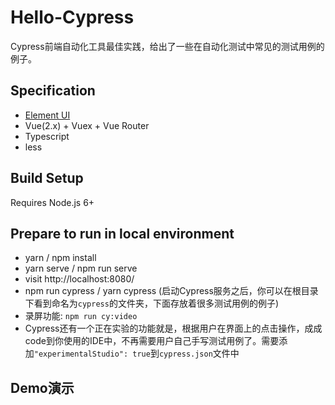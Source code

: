 # Hello-Cypress
Cypress前端自动化工具最佳实践，给出了一些在自动化测试中常见的测试用例的例子。

## Specification

- [Element UI](https://element.eleme.io/#/zh-CN)
- Vue(2.x) + Vuex + Vue Router
- Typescript
- less

## Build Setup

Requires Node.js 6+

## Prepare to run in local environment

- yarn / npm install
- yarn serve / npm run serve
- visit http://localhost:8080/
- npm run cypress / yarn cypress (启动Cypress服务之后，你可以在根目录下看到命名为`cypress`的文件夹，下面存放着很多测试用例的例子)
- 录屏功能: `npm run cy:video`
- Cypress还有一个正在实验的功能就是，根据用户在界面上的点击操作，成成code到你使用的IDE中，不再需要用户自己手写测试用例了。需要添加`"experimentalStudio": true`到`cypress.json`文件中

## Demo演示

